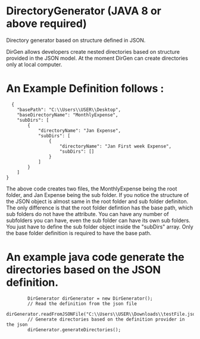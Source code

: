 # DirectoryGenerator (JAVA 8 or above required)
Directory generator based on structure defined in JSON.

DirGen allows developers create nested directories based on structure provided in the JSON model. At the moment DirGen 
can create directories only at local computer. 

# An Example Definition follows :
```
  {
    "basePath": "C:\\Users\\USER\\Desktop",
    "baseDirectoryName": "MonthlyExpense",
    "subDirs": [
        {
            "directoryName": "Jan Expense",
            "subDirs": [
                {
                    "directoryName": "Jan First week Expense",
                    "subDirs": []
                }
            ]
        }
    ]
}
```

The above code creates two files, the MonthlyExpense being the root folder, and Jan Expense being the sub folder.
If you notice the structure of the JSON object is almost same in the root folder and sub folder definiton. The only 
difference is that the root folder defintion has the base path, which sub folders do not have the attribute.
You can have any number of subfolders you can have, even the sub folder can have its own sub folders. You just have to 
define the sub folder object inside the "subDirs" array. Only the base folder definition is required to have the base path.

# An example java code generate the directories based on the JSON definition. 

```
        DirGenerator dirGenerator = new DirGenerator();
        // Read the definition from the json file
        dirGenerator.readFromJSONFile("C:\\Users\\USER\\Downloads\\testFile.json");
        // Generate directories based on the definition provider in the json
        dirGenerator.generateDirectories();
        
  ```
